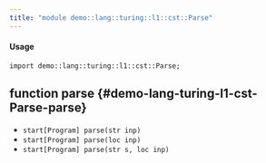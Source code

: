```yaml
---
title: "module demo::lang::turing::l1::cst::Parse"
---
```


#### Usage

`import demo::lang::turing::l1::cst::Parse;`


## function parse {#demo-lang-turing-l1-cst-Parse-parse}

* ``start[Program] parse(str inp)``
* ``start[Program] parse(loc inp)``
* ``start[Program] parse(str s, loc inp)``

